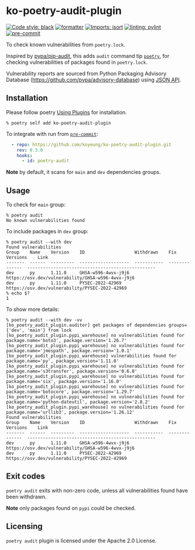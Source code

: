 # ko-poetry-audit-plugin

[![Code style: black](https://img.shields.io/badge/code%20style-black-000000.svg)](https://github.com/psf/black)
[![formatter](https://img.shields.io/badge/%20formatter-docformatter-fedcba.svg)](https://github.com/PyCQA/docformatter)
[![Imports: isort](https://img.shields.io/badge/%20imports-isort-%231674b1?style=flat&labelColor=ef8336)](https://pycqa.github.io/isort/)
[![linting: pylint](https://img.shields.io/badge/linting-pylint-yellowgreen)](https://github.com/PyCQA/pylint)
[![pre-commit](https://img.shields.io/badge/pre--commit-enabled-brightgreen?logo=pre-commit&logoColor=white)](https://github.com/pre-commit/pre-commit)

To check known vulnerabilities from `poetry.lock`.

Inspired by [pypa/pip-audit](https://github.com/pypa/pip-audit), this adds `audit` command tip [`poetry`](https://python-poetry.org/docs/), for checking vulnerabilities of packages found in `poetry.lock`.

Vulnerability reports are sourced from Python Packaging Advisory Database (https://github.com/pypa/advisory-database) using [JSON API](https://warehouse.pypa.io/api-reference/json.html).

## Installation

Please follow poetry [Using Plugins](https://python-poetry.org/docs/plugins/#using-plugins) for installation.
```
% poetry self add ko-poetry-audit-plugin
```

To integrate with run from [`pre-commit`](https://pre-commit.com):
```yaml
  - repo: https://github.com/koyeung/ko-poetry-audit-plugin.git
    rev: 0.3.0
    hooks:
      - id: poetry-audit
```

**Note** by default, it scans for `main` and `dev` dependencies groups.


## Usage

To check for `main` group:

```
% poetry audit
No known vulnerabilities found
```

To include packages in `dev` group:
```
% poetry audit --with dev
Found vulnerabilities
Group    Name    Version    ID                   Withdrawn    Fix Versions    Link
-------  ------  ---------  -------------------  -----------  --------------  -------------------------------------------------
dev      py      1.11.0     GHSA-w596-4wvx-j9j6                               https://osv.dev/vulnerability/GHSA-w596-4wvx-j9j6
dev      py      1.11.0     PYSEC-2022-42969                                  https://osv.dev/vulnerability/PYSEC-2022-42969
% echo $?
1
```

To show more details:
```
% poetry audit --with dev -vv
[ko_poetry_audit_plugin.auditor] get packages of dependencies groups={'dev', 'main'} from lock
[ko_poetry_audit_plugin.pypi_warehouse] no vulnerabilities found for package.name='boto3', package.version='1.26.7'
[ko_poetry_audit_plugin.pypi_warehouse] no vulnerabilities found for package.name='jmespath', package.version='1.0.1'
[ko_poetry_audit_plugin.pypi_warehouse] vulnerabilities found for package.name='py', package.version='1.11.0'
[ko_poetry_audit_plugin.pypi_warehouse] no vulnerabilities found for package.name='s3transfer', package.version='0.6.0'
[ko_poetry_audit_plugin.pypi_warehouse] no vulnerabilities found for package.name='six', package.version='1.16.0'
[ko_poetry_audit_plugin.pypi_warehouse] no vulnerabilities found for package.name='botocore', package.version='1.29.7'
[ko_poetry_audit_plugin.pypi_warehouse] no vulnerabilities found for package.name='python-dateutil', package.version='2.8.2'
[ko_poetry_audit_plugin.pypi_warehouse] no vulnerabilities found for package.name='urllib3', package.version='1.26.12'
Found vulnerabilities
Group    Name    Version    ID                   Withdrawn    Fix Versions    Link
-------  ------  ---------  -------------------  -----------  --------------  -------------------------------------------------
dev      py      1.11.0     GHSA-w596-4wvx-j9j6                               https://osv.dev/vulnerability/GHSA-w596-4wvx-j9j6
dev      py      1.11.0     PYSEC-2022-42969                                  https://osv.dev/vulnerability/PYSEC-2022-42969
```

## Exit codes
`poetry audit` exits with non-zero code, unless all vulnerabilities found have been withdrawn.

**Note** only packages found on `pypi` could be checked.

## Licensing
`poetry audit` plugin is licensed under the Apache 2.0 License.
